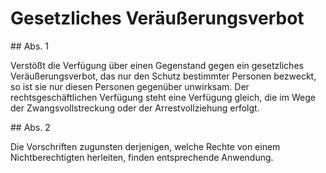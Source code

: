 # Gesetzliches Veräußerungsverbot



\#\# Abs. 1

 Verstößt die Verfügung über einen Gegenstand gegen ein gesetzliches Veräußerungsverbot, das nur den Schutz bestimmter Personen bezweckt, so ist sie nur diesen Personen gegenüber unwirksam. Der rechtsgeschäftlichen Verfügung steht eine Verfügung gleich, die im Wege der Zwangsvollstreckung oder der Arrestvollziehung erfolgt.

\#\# Abs. 2

 Die Vorschriften zugunsten derjenigen, welche Rechte von einem Nichtberechtigten herleiten, finden entsprechende Anwendung. 

